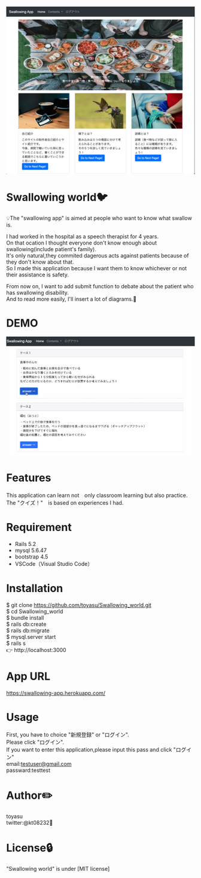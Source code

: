 ![toppage](https://github.com/toyasu/Swallowing_world/blob/master/%E3%82%B9%E3%82%AF%E3%83%AA%E3%83%BC%E3%83%B3%E3%82%B7%E3%83%A7%E3%83%83%E3%83%88%202020-06-30%2011.36.13.png)

# Swallowing world:bird: 
:bulb:The "swallowing app" is aimed at people who want to know what swallow is.<br>

I had worked in the hospital as a speech therapist for 4 years.<br>
On that ocation I thought everyone don't know enough about swallowing(include patient's family).<br>
It's only natural,they commited dagerous acts against patients because of they don't know about that.<br>
So I made this application because I want them to know whichever or not their assistance is safety.<br>

From now on, I want to add submit function to debate about the patient who has swallowing disability.<br>
And to read more easily, I'll insert a lot of diagrams.:thought_balloon:
 
# DEMO
 
![quizpage](https://github.com/toyasu/Swallowing_world/blob/master/e487e37e9970ba555ecd345c576df21e.gif)
 
# Features
 
 This application can learn not　only classroom learning but also practice.<br>
 The "クイズ！"　is based on experiences I had.
 
# Requirement
 
* Rails 5.2
* mysql  5.6.47
* bootstrap 4.5
* VSCode（Visual Studio Code）

 
# Installation
 
$ git clone https://github.com/toyasu/Swallowing_world.git<br>
$ cd Swallowing_world<br>
$ bundle install<br>
$ rails db:create<br>
$ rails db:migrate<br>
$ mysql.server start <br>
$ rails s<br>
👉 http://localhost:3000

# App URL

https://swallowing-app.herokuapp.com/
 
# Usage
 
First, you have to choice "新規登録" or "ログイン".<br>
Please click "ログイン".<br>
If you want to enter this application,please input this pass and click "ログイン"<br>
email:testuser@gmail.com   <br>
passward:testtest
 
# Author:pencil2: 
toyasu<br>
twitter:@kt08232:iphone:
 
# License:lock: 
"Swallowing world" is under [MIT license]
 

